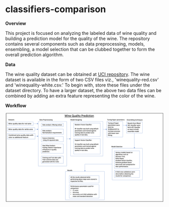 # classifiers-comparison

**Overview**

This project is focused on analyzing the labeled data of wine quality and building a prediction model for the quality of the wine. The repository contains several components such as 
data preprocessing, models, ensembling, a model selection that can be clubbed together to form the overall prediction algorithm.




**Data**

The wine quality dataset can be obtained at [UCI repository](https://archive.ics.uci.edu/ml/datasets/Wine+Quality).
The wine dataset is available in the form of two CSV files viz., 'winequality-red.csv' and 'winequality-white.csv.' To begin with, store these files under the dataset directory. 
To have a larger dataset, the above two data files can be combined by adding an extra feature representing the color of the wine.





**Workflow**

![alt text](https://github.com/samz007/classifiers-comparison/blob/master/architectural_view.png)